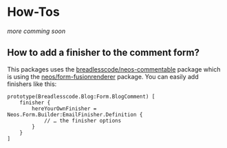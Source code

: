 # How-Tos
*more comming soon*

## How to add a finisher to the comment form?
This packages uses the [breadlesscode/neos-commentable](https://github.com/breadlesscode/neos-commentable) package which is using the [neos/form-fusionrenderer](https://github.com/neos/form-fusionrenderer) package. You can easily add finishers like this:

```fusion
prototype(Breadlesscode.Blog:Form.BlogComment) [
    finisher {
        hereYourOwnFinisher = Neos.Form.Builder:EmailFinisher.Definition {
            // … the finisher options
        }
    }
]
```